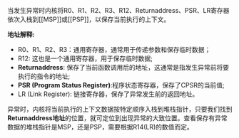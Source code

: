 当发生异常时内核将R0、R1、R2、R3、R12、Returnaddress、PSR、LR寄存器依次入栈到[[MSP]]或[[PSP]]，以保存当前执行的上下文。


**地址解释:**

* R0、R1、R2、R3：通用寄存器，通常用于传递参数和保存临时数据；
* R12: 这也是一个通用寄存器，用于保存临时数据;
* **Returnaddress**: 保存了当前函数调用后的地址，这通常是指发生异常前将要执行的指令的地址;
* **PSR (Program Status Register)**:程序状态寄存器，保存了CPSR的当前值;
* LR (Link Register): 链接寄存器，保存了异常发生前的返回地址。

异常时，内核将当前执行的上下文数据按特定顺序入栈到堆栈指针，只要我们找到**Returnaddress地址**的位置，就可定位到出现异常的大致位置。查看保存有异常数据的堆栈指针是MSP，还是PSP，需要根据R14(LR)的数值而定。
